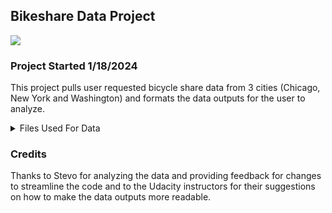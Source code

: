 ## Bikeshare Data Project

![](C:\Users\naiso\Images\bicycle.avif)

### Project Started 1/18/2024


This project pulls user requested bicycle share data from 3 cities (Chicago, New York and Washington) and formats the data outputs for the user to 
analyze.


<details>
<summary>Files Used For Data</summary>

|      | Filename          |
|-----:|-------------------|
|    1 | chicago.csv       |
|    2 | new_york_city.csv |
|    3 | washington.csv    |


</details>

### Credits
Thanks to Stevo for analyzing the data and providing feedback for changes to streamline the code and to the Udacity
instructors for their suggestions on how to make the data outputs more readable.

